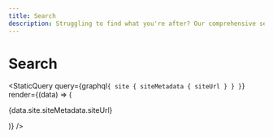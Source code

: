 ```yaml
---
title: Search
description: Struggling to find what you're after? Our comprehensive search covers every aspect from guides to methods
---
```


# Search

<Search />

<StaticQuery
  query={graphql`
    {
      site {
        siteMetadata {
          siteUrl
        }
      }
    }
  `}
  render={(data) => (
    <div>
      <p>{data.site.siteMetadata.siteUrl}</h1>
    </div>
  )}
/>